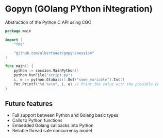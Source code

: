 # Gopyn (GOlang PYthon iNtegration)

Abstraction of the Python C API using CGO

```go
package main

import (
	"fmt"

	"github.com/albertoaer/gopyn/session"
)

func main() {
	python := session.MainPython()
	python.RunFile("script.py")
	i, e := python.Globals().Get("some_variable").Int()
	fmt.Printf("%d %v\n", i, e) // Print the value with the possible conversion error
}
```

## Future features
- Full support between Python and Golang basic types
- Calls to Python functions
- Embedded Golang callbacks into Python
- Reliable thread safe concurrency model